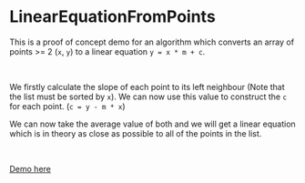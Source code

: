 # LinearEquationFromPoints
 
This is a proof of concept demo for an algorithm which 
converts an array of points >= 2 (`x`, `y`) to a linear equation
`y = x * m + c`.

<br>

We firstly calculate the slope of each point to its left neighbour
(Note that the list must be sorted by `x`). We can now use this value
to construct the `c` for each point. (`c = y - m * x`)

We can now take the average value of both and we will
get a linear equation which is in theory as close as possible
to all of the points in the list.

<br>

[Demo here](https://kotw.dev/LinearEquationFromPoints)
